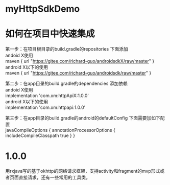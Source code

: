 # myHttpSdkDemo
# 如何在项目中快速集成
第一步：在项目根目录的build.gradle的repositories 下面添加    
andoid X使用          
    maven { url "https://gitee.com/richard-guo/androidsdkX/raw/master" }     
android X以下的使用         
    maven { url "https://gitee.com/richard-guo/androidsdk/raw/master" }   

第二步：在app目录的build.gradle的dependencies  添加依赖       
andoid X使用       
    implementation 'com.xm:httpApiX:1.0.0'    
android X以下的使用    
    implementation 'com.xm:httpapi:1.0.0'    

第三步：在app目录的build.gradle的android的defaultConfig 下面需要加如下配置      
 javaCompileOptions {
     annotationProcessorOptions {
          includeCompileClasspath true
      }
 }
 #
 # 1.0.0
 用rxjava写的基于okhttp的网络请求框架，支持activity和fragment的mvp形式或者页面直接请求，还有一些常用的工具类。

